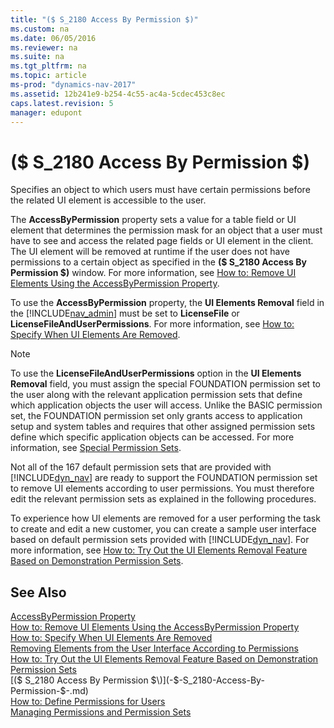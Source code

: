 ```yaml
---
title: "($ S_2180 Access By Permission $)"
ms.custom: na
ms.date: 06/05/2016
ms.reviewer: na
ms.suite: na
ms.tgt_pltfrm: na
ms.topic: article
ms-prod: "dynamics-nav-2017"
ms.assetid: 12b241e9-b254-4c55-ac4a-5cdec453c8ec
caps.latest.revision: 5
manager: edupont
---
```

# ($ S_2180 Access By Permission $)
Specifies an object to which users must have certain permissions before the related UI element is accessible to the user.  

 The **AccessByPermission** property sets a value for a table field or UI element that determines the permission mask for an object that a user must have to see and access the related page fields or UI element in the client. The UI element will be removed at runtime if the user does not have permissions to a certain object as specified in the **\($ S\_2180 Access By Permission $\)** window. For more information, see [How to: Remove UI Elements Using the AccessByPermission Property](../How-to:-Remove-UI-Elements-Using-the-AccessByPermission-Property.md).  

 To use the **AccessByPermission** property, the **UI Elements Removal** field in the [!INCLUDE[nav_admin](../includes/nav_admin_md.md)] must be set to **LicenseFile** or **LicenseFileAndUserPermissions**. For more information, see [How to: Specify When UI Elements Are Removed](../How-to-Specify-When-UI-Elements-Are-Removed.md).  

> [!NOTE]  
>  To use the **LicenseFileAndUserPermissions** option in the **UI Elements Removal** field, you must assign the special FOUNDATION permission set to the user along with the relevant application permission sets that define which application objects the user will access. Unlike the BASIC permission set, the FOUNDATION permission set only grants access to application setup and system tables and requires that other assigned permission sets define which specific application objects can be accessed. For more information, see [Special Permission Sets](../Special-Permission-Sets.md).  
>   
>  Not all of the 167 default permission sets that are provided with [!INCLUDE[dyn_nav](../includes/dyn_nav_md.md)] are ready to support the FOUNDATION permission set to remove UI elements according to user permissions. You must therefore edit the relevant permission sets as explained in the following procedures.  
>   
>  To experience how UI elements are removed for a user performing the task to create and edit a new customer, you can create a sample user interface based on default permission sets provided with [!INCLUDE[dyn_nav](../includes/dyn_nav_md.md)]. For more information, see [How to: Try Out the UI Elements Removal Feature Based on Demonstration Permission Sets](../How-to:-Try-Out-the-UI-Elements-Removal-Feature-Based-on-Demonstration-Permission-Sets.md).  

## See Also  
 [AccessByPermission Property](../AccessByPermission-Property.md)   
 [How to: Remove UI Elements Using the AccessByPermission Property](../How-to--Remove-UI-Elements-Using-the-AccessByPermission-Property.md)   
 [How to: Specify When UI Elements Are Removed](../How-to--Specify-When-UI-Elements-Are-Removed.md)   
 [Removing Elements from the User Interface According to Permissions](../Removing-Elements-from-the-User-Interface-According-to-Permissions.md)   
 [How to: Try Out the UI Elements Removal Feature Based on Demonstration Permission Sets](../How-to--Try-Out-the-UI-Elements-Removal-Feature-Based-on-Demonstration-Permission-Sets.md)   
 [\($ S\_2180 Access By Permission $\)](-$-S_2180-Access-By-Permission-$-.md)   
 [How to: Define Permissions for Users](../How-to--Define-Permissions-for-Users.md)   
 [Managing Permissions and Permission Sets](../Managing-Permissions-and-Permission-Sets.md)
